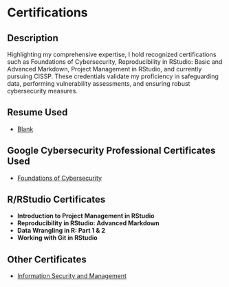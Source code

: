 <h1>Certifications</h1>

<h2>Description</h2>
Highlighting my comprehensive expertise, I hold recognized certifications such as Foundations of Cybersecurity, Reproducibility in RStudio: Basic and Advanced Markdown, Project Management in RStudio, and currently pursuing CISSP. These credentials validate my proficiency in safeguarding data, performing vulnerability assessments, and ensuring robust cybersecurity measures.
<br />

<h2> Resume Used</h2>

- [Blank](https://github.com/malikaii99/Porfolio-Documents/blob/53be09fe946fbf756ed03543fb8631ac2b8c94cf/Foundations%20of%20Cybersecurity%20Certficate.pdf)
  
<h2> Google Cybersecurity Professional Certificates Used</h2>

- [Foundations of Cybersecurity](https://github.com/malikaii99/Porfolio-Documents/blob/53be09fe946fbf756ed03543fb8631ac2b8c94cf/Foundations%20of%20Cybersecurity%20Certficate.pdf) 
  
<h2>R/RStudio Certificates </h2>

- <b>Introduction to Project Management in RStudio</b> 
- <b>Reproducibility in RStudio: Advanced Markdown</b>
- <b>Data Wrangling in R: Part 1 & 2 </b>
- <b>Working with Git in RStudio </b>

<h2>Other Certificates </h2>

- [Information Security and Management](https://github.com/malikaii99/Porfolio-Documents/blob/476dbce76796593b9d8f5edcd5652cdd60658c31/NIH%20Information%20Security%20and%20Management%20Certificate.pdf) 
